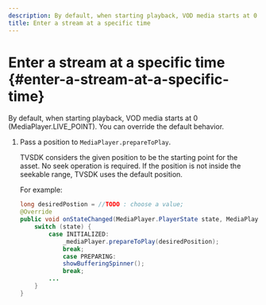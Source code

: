 ```yaml
---
description: By default, when starting playback, VOD media starts at 0 (MediaPlayer.LIVE_POINT). You can override the default behavior.
title: Enter a stream at a specific time
---
```


# Enter a stream at a specific time {#enter-a-stream-at-a-specific-time}

By default, when starting playback, VOD media starts at 0 (MediaPlayer.LIVE_POINT). You can override the default behavior.

1. Pass a position to `MediaPlayer.prepareToPlay`.

   TVSDK considers the given position to be the starting point for the asset. No seek operation is required. If the position is not inside the seekable range, TVSDK uses the default position.

   For example: 

   ```java
   long desiredPostion = //TODO : choose a value; 
   @Override 
   public void onStateChanged(MediaPlayer.PlayerState state, MediaPlayerNotification notification) { 
       switch (state) { 
           case INITIALIZED: 
               _mediaPlayer.prepareToPlay(desiredPosition); 
               break; 
               case PREPARING: 
               showBufferingSpinner(); 
               break; 
           ... 
       } 
   } 
   
   ```

